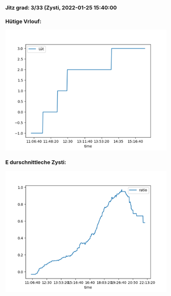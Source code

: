 ### Jitz grad: 3/33 (Zysti, 2022-01-25 15:40:00

### Hütige Vrlouf:
![Graph](Today.png)

### E durschnittleche Zysti:
![Graph](Zysti.png)